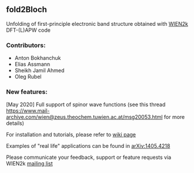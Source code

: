 ## fold2Bloch

Unfolding of first-principle electronic band structure obtained with [WIEN2k](http://www.wien2k.at) DFT-(L)APW code

### Contributors:
* Anton Bokhanchuk
* Elias Assmann
* Sheikh Jamil Ahmed
* Oleg Rubel

### New features:
[May 2020] Full support of spinor wave functions (see this thread https://www.mail-archive.com/wien@zeus.theochem.tuwien.ac.at/msg20053.html for more details)

For installation and tutorials, please refer to [wiki page](https://github.com/rubel75/fold2Bloch/wiki)

Examples of "real life" applications can be found in [arXiv:1405.4218](http://arxiv.org/abs/1405.4218)

Please communicate your feedback, support or feature requests via WIEN2k [mailing list](http://www.wien2k.at/reg_user/mailing_list)
